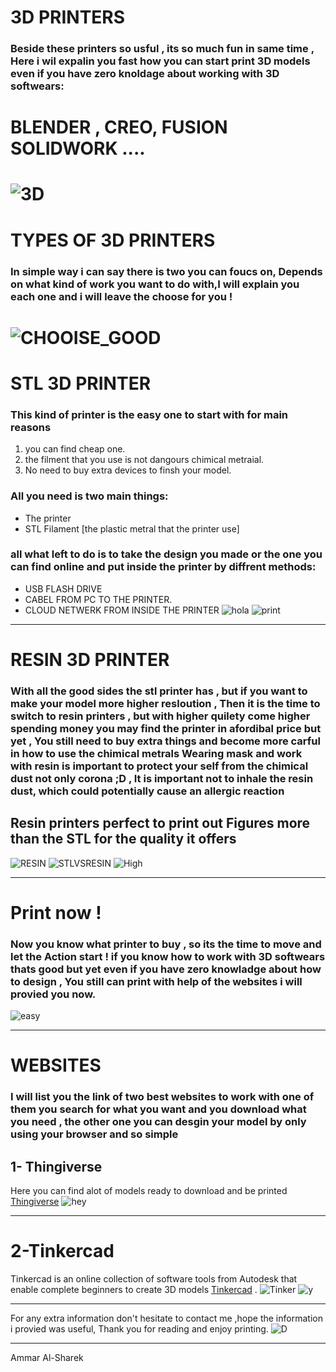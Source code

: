 # 3D PRINTERS 
### Beside these printers so usful , its so much fun in same time , Here i wil expalin you fast how you can start print 3D models even if you have zero knoldage about working with 3D softwears:
**BLENDER** , **CREO**,
 **FUSION**                 **SOLIDWORK** ....
=======
![3D](https://media2.giphy.com/media/109c5SBdiBJUju/giphy.gif?cid=ecf05e47wbk7cn2croqvxqkku9idpmhjyoexnygkut2qd9gv&rid=giphy.gif&ct=g)
============
# TYPES OF 3D PRINTERS
### In simple way i can say there is two you can foucs on, Depends on what kind of work you want to do with,I will explain you each one and i will leave the choose for you !
![CHOOISE_GOOD](https://media3.giphy.com/media/xl3Biy7X0kRlzlQBx4/giphy.gif?cid=ecf05e47xsuvbp325bjy0bi311hwovn8gvyazv1cdbz9tca4&rid=giphy.gif&ct=g)
====
# STL 3D PRINTER 
### This kind of printer is the easy one to start with for main reasons
1. you can find cheap one.
2. the filment that you use is not dangours chimical metraial. 
3. No need to buy extra devices to finsh your model.
### All you need is two main things:
* The printer 
* STL Filament [the plastic metral that the printer use]
### all what left to do is to take the design you made or the one you can find online and put inside the printer by diffrent methods:
* USB FLASH DRIVE
* CABEL FROM PC TO THE PRINTER.
* CLOUD NETWERK FROM INSIDE THE PRINTER 
![hola](https://media1.giphy.com/media/YVNrD4IT1yJh6hRWcf/giphy.gif?cid=ecf05e47l4dwto1raim0mmbabg4yrh3691t92usyrirl85wo&rid=giphy.gif&ct=g)
![print](https://media2.giphy.com/media/1vZfV4JewI8vhwLHcd/giphy.gif?cid=ecf05e47bdc48c665uvbo6qy2nx9vfe6arwxrfne41mb8as2&rid=giphy.gif&ct=g)
---
# RESIN 3D PRINTER
### With all the good sides the stl printer has , but if you want to make your model more higher resloution , Then it is the time to switch to resin printers , but with higher quilety come higher spending money you may find the printer in afordibal price but yet , You still need to buy extra things and become more carful in how to use the chimical metrals **Wearing mask and work with resin is important to protect your self from the chimical dust not only corona ;D , It is important not to inhale the resin dust, which could potentially cause an allergic reaction**
## Resin printers perfect to print out Figures more than the STL for the quality it offers
![RESIN](https://media2.giphy.com/media/NDkdGGItHfUDm/giphy.gif?cid=ecf05e47q4yh9f6hziu0d4gdos6dphoc51xantts2aeth2gw&rid=giphy.gif&ct=g)
![STLVSRESIN](https://cdn.shopify.com/s/files/1/1339/4265/t/53/assets/pf-1e007cf6--slavdlphero3png1354x0q85subsampling2png664x0q85subsampling2.png?v=1619526351)
![High](https://i.all3dp.com/cdn-cgi/image/fit=cover,w=1284,h=722,gravity=0.5x0.5,format=auto/wp-content/uploads/2020/10/30115223/Longer-Print-16-9.jpg)

-----
# Print now !
### Now you know what printer to buy , so its the time to move and let the Action start ! if you know how to work with 3D softwears thats good but yet even if you have zero knowladge about how to design , You still can print with help of the websites i will provied you now.
![easy](https://media0.giphy.com/media/zcCGBRQshGdt6/giphy.gif?cid=ecf05e47veedj8a77hjllf8hydcpixc62q5s8z17lkbncda0&rid=giphy.gif&ct=g)

------
# WEBSITES 
### I will list you the link of two best websites to work with one of them you search for what you want and you download what you need , the other one you can desgin your model by only using your browser and so simple 
## 1- Thingiverse 
Here you can find alot of models ready to download and be printed
[Thingiverse](https://www.thingiverse.com/)
![hey](https://play-lh.googleusercontent.com/x2xQ4sR-CgOE0ccXTl7tHmDzOOgYqo8X09GjMf7r3O7NF9lKRFWtfJC50DgE3wrPavg)

----
# 2-Tinkercad
Tinkercad is an online collection of software tools from Autodesk that enable complete beginners to create 3D models
[Tinkercad](https://www.tinkercad.com/dashboard) .
![Tinker](https://1.bp.blogspot.com/-6SqD-NRY_Ys/X6gRfcS7dbI/AAAAAAABDGI/fU3ZNz06mdcHc7FB2rjT85tTGK6N69kOgCLcBGAsYHQ/s1858/Screen%2BShot%2B2020-11-08%2Bat%2B9.30.00%2BAM.png)
![y](https://thumbs.dreamstime.com/b/laptop-computer-displaying-logo-tinkercad-poznan-pol-feb-free-online-d-modeling-program-runs-web-browser-213455928.jpg)

----
For any extra information don't hesitate to contact me ,hope the information i provied was useful, Thank you for reading and enjoy printing.
![D](https://media2.giphy.com/media/3oKIPu1AxMWB2xlwl2/giphy.gif?cid=ecf05e477gegh1v9nqji2zgj9t3j5mcby6gf932aj6h6ldqy&rid=giphy.gif&ct=g)

----
Ammar Al-Sharek

